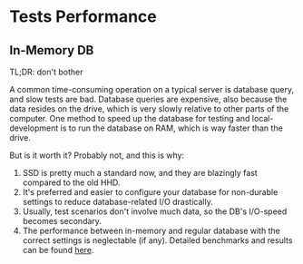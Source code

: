 # Tests Performance

## In-Memory DB
TL;DR: don't bother

A common time-consuming operation on a typical server is database query, and slow tests are bad.
Database queries are expensive, also because the data resides on the drive, which is very slowly relative to other parts of the computer.
One method to speed up the database for testing and local-development is to run the database on RAM, which is way faster than the drive.

But is it worth it? Probably not, and this is why:
1. SSD is pretty much a standard now, and they are blazingly fast compared to the old HHD.
2. It's preferred and easier to configure your database for non-durable settings to reduce database-related I/O drastically.
3. Usually, test scenarios don't involve much data, so the DB's I/O-speed becomes secondary.
4. The performance between in-memory and regular database with the correct settings is neglectable (if any). 
Detailed benchmarks and results can be found [here](https://github.com/testjavascript/integration-tests-a-z/issues/9#issuecomment-710674437).